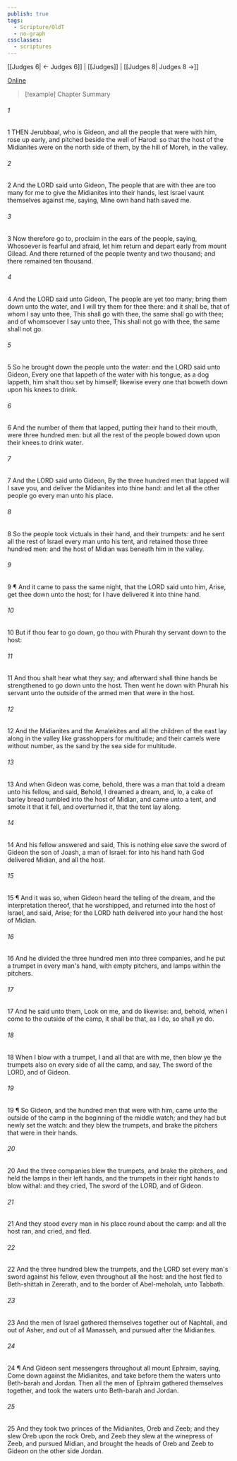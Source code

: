 ```yaml
---
publish: true
tags:
  - Scripture/OldT
  - no-graph
cssclasses:
  - scriptures
---
```

[[Judges 6| ← Judges 6]] | [[Judges]] | [[Judges 8| Judges 8 →]]

[Online](https://churchofjesuschrist.org/study/scriptures/ot/judg/7?lang=eng)

>[!example] Chapter Summary
>
###### 1
1 THEN Jerubbaal, who is Gideon, and all the people that were with him, rose up early, and pitched beside the well of Harod: so that the host of the Midianites were on the north side of them, by the hill of Moreh, in the valley.
###### 2
2 And the LORD said unto Gideon, The people that are with thee are too many for me to give the Midianites into their hands, lest Israel vaunt themselves against me, saying, Mine own hand hath saved me.
###### 3
3 Now therefore go to, proclaim in the ears of the people, saying, Whosoever is fearful and afraid, let him return and depart early from mount Gilead.  And there returned of the people twenty and two thousand; and there remained ten thousand.
###### 4
4 And the LORD said unto Gideon, The people are yet too many; bring them down unto the water, and I will try them for thee there: and it shall be, that of whom I say unto thee, This shall go with thee, the same shall go with thee; and of whomsoever I say unto thee, This shall not go with thee, the same shall not go.
###### 5
5 So he brought down the people unto the water: and the LORD said unto Gideon, Every one that lappeth of the water with his tongue, as a dog lappeth, him shalt thou set by himself; likewise every one that boweth down upon his knees to drink.
###### 6
6 And the number of them that lapped, putting their hand to their mouth, were three hundred men: but all the rest of the people bowed down upon their knees to drink water.
###### 7
7 And the LORD said unto Gideon, By the three hundred men that lapped will I save you, and deliver the Midianites into thine hand: and let all the other people go every man unto his place.
###### 8
8 So the people took victuals in their hand, and their trumpets: and he sent all the rest of Israel every man unto his tent, and retained those three hundred men: and the host of Midian was beneath him in the valley.
###### 9
9 ¶ And it came to pass the same night, that the LORD said unto him, Arise, get thee down unto the host; for I have delivered it into thine hand.
###### 10
10 But if thou fear to go down, go thou with Phurah thy servant down to the host:
###### 11
11 And thou shalt hear what they say; and afterward shall thine hands be strengthened to go down unto the host.  Then went he down with Phurah his servant unto the outside of the armed men that were in the host.
###### 12
12 And the Midianites and the Amalekites and all the children of the east lay along in the valley like grasshoppers for multitude; and their camels were without number, as the sand by the sea side for multitude.
###### 13
13 And when Gideon was come, behold, there was a man that told a dream unto his fellow, and said, Behold, I dreamed a dream, and, lo, a cake of barley bread tumbled into the host of Midian, and came unto a tent, and smote it that it fell, and overturned it, that the tent lay along.
###### 14
14 And his fellow answered and said, This is nothing else save the sword of Gideon the son of Joash, a man of Israel: for into his hand hath God delivered Midian, and all the host.
###### 15
15 ¶ And it was so, when Gideon heard the telling of the dream, and the interpretation thereof, that he worshipped, and returned into the host of Israel, and said, Arise; for the LORD hath delivered into your hand the host of Midian.
###### 16
16 And he divided the three hundred men into three companies, and he put a trumpet in every man's hand, with empty pitchers, and lamps within the pitchers.
###### 17
17 And he said unto them, Look on me, and do likewise: and, behold, when I come to the outside of the camp, it shall be that, as I do, so shall ye do.
###### 18
18 When I blow with a trumpet, I and all that are with me, then blow ye the trumpets also on every side of all the camp, and say, The sword of the LORD, and of Gideon.
###### 19
19 ¶ So Gideon, and the hundred men that were with him, came unto the outside of the camp in the beginning of the middle watch; and they had but newly set the watch: and they blew the trumpets, and brake the pitchers that were in their hands.
###### 20
20 And the three companies blew the trumpets, and brake the pitchers, and held the lamps in their left hands, and the trumpets in their right hands to blow withal: and they cried, The sword of the LORD, and of Gideon.
###### 21
21 And they stood every man in his place round about the camp: and all the host ran, and cried, and fled.
###### 22
22 And the three hundred blew the trumpets, and the LORD set every man's sword against his fellow, even throughout all the host: and the host fled to Beth-shittah in Zererath, and to the border of Abel-meholah, unto Tabbath.
###### 23
23 And the men of Israel gathered themselves together out of Naphtali, and out of Asher, and out of all Manasseh, and pursued after the Midianites.
###### 24
24 ¶ And Gideon sent messengers throughout all mount Ephraim, saying, Come down against the Midianites, and take before them the waters unto Beth-barah and Jordan.  Then all the men of Ephraim gathered themselves together, and took the waters unto Beth-barah and Jordan.
###### 25
25 And they took two princes of the Midianites, Oreb and Zeeb; and they slew Oreb upon the rock Oreb, and Zeeb they slew at the winepress of Zeeb, and pursued Midian, and brought the heads of Oreb and Zeeb to Gideon on the other side Jordan.



